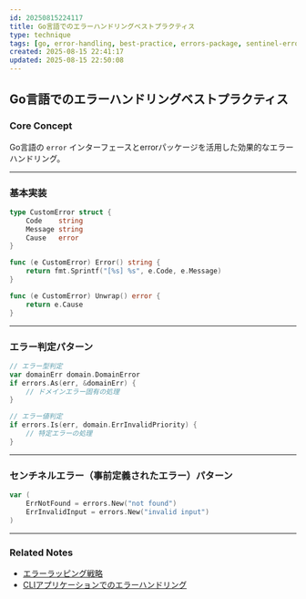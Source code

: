 ```yaml
---
id: 20250815224117
title: Go言語でのエラーハンドリングベストプラクティス
type: technique
tags: [go, error-handling, best-practice, errors-package, sentinel-errors]
created: 2025-08-15 22:41:17
updated: 2025-08-15 22:50:08
---
```


## Go言語でのエラーハンドリングベストプラクティス

### Core Concept

Go言語の `error` インターフェースとerrorパッケージを活用した効果的なエラーハンドリング。

---

### 基本実装

```go
type CustomError struct {
    Code    string
    Message string
    Cause   error
}

func (e CustomError) Error() string {
    return fmt.Sprintf("[%s] %s", e.Code, e.Message)
}

func (e CustomError) Unwrap() error {
    return e.Cause
}
```

---

### エラー判定パターン

```go
// エラー型判定
var domainErr domain.DomainError
if errors.As(err, &domainErr) {
    // ドメインエラー固有の処理
}

// エラー値判定
if errors.Is(err, domain.ErrInvalidPriority) {
    // 特定エラーの処理
}
```

---

### センチネルエラー（事前定義されたエラー）パターン

```go
var (
    ErrNotFound = errors.New("not found")
    ErrInvalidInput = errors.New("invalid input")
)
```

---

### Related Notes

- [エラーラッピング戦略](../pattern/20250815170936.md)
- [CLIアプリケーションでのエラーハンドリング](./20250815171955.md)
